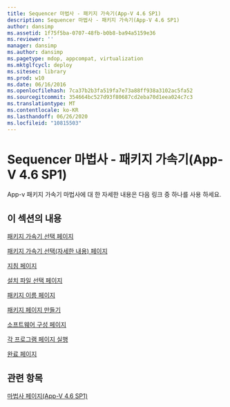 ```yaml
---
title: Sequencer 마법사 - 패키지 가속기(App-V 4.6 SP1)
description: Sequencer 마법사 - 패키지 가속기(App-V 4.6 SP1)
author: dansimp
ms.assetid: 1f75f5ba-0707-48fb-b0b8-ba94a5159e36
ms.reviewer: ''
manager: dansimp
ms.author: dansimp
ms.pagetype: mdop, appcompat, virtualization
ms.mktglfcycl: deploy
ms.sitesec: library
ms.prod: w10
ms.date: 06/16/2016
ms.openlocfilehash: 7ca37b2b3fa519fa7e73a88ff938a3102ac5fa52
ms.sourcegitcommit: 354664bc527d93f80687cd2eba70d1eea024c7c3
ms.translationtype: MT
ms.contentlocale: ko-KR
ms.lasthandoff: 06/26/2020
ms.locfileid: "10815503"
---
```

# Sequencer 마법사 - 패키지 가속기(App-V 4.6 SP1)


App-v 패키지 가속기 마법사에 대 한 자세한 내용은 다음 링크 중 하나를 사용 하세요.

## 이 섹션의 내용


<a href="" id="select-package-accelerator-page"></a>[패키지 가속기 선택 페이지](select-package-accelerator-page.md)  

<a href="" id="select-package-accelerator--learn-more--page"></a>[패키지 가속기 선택(자세한 내용) 페이지](select-package-accelerator--learn-more--page.md)  

<a href="" id="guidance-page"></a>[지침 페이지](guidance-page-app-v-46-sp1.md)  

<a href="" id="select-installation-files-page"></a>[설치 파일 선택 페이지](select-installation-files-page-app-v-46-sp1.md)  

<a href="" id="package-name-page"></a>[패키지 이름 페이지](package-name-page--app-v-46-sp1.md)  

<a href="" id="create-package-page"></a>[패키지 페이지 만들기](create-package-page--app-v-46-sp1.md)  

<a href="" id="configure-software-page"></a>[소프트웨어 구성 페이지](configure-software-page-app-v-46-sp1.md)  

<a href="" id="run-each-program-page"></a>[각 프로그램 페이지 실행](run-each-program-page-app-v-46-sp1.md)  

<a href="" id="completion-page"></a>[완료 페이지](completion-page-package-accelerator.md)  

## 관련 항목


[마법사 페이지(App-V 4.6 SP1)](wizard-pages--appv-46-sp1-.md)

 

 





